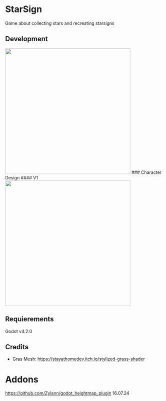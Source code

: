 # StarSign
Game about collecting stars and recreating starsigns

## Development
<img src="https://kiarar.moe/images/starsign/game2.png" width="400">
### Character Design
#### V1
<img src="https://kiarar.moe/images/starsign/porcelain.png" width="400">


## Requierements
Godot v4.2.0


## Credits
* Gras Mesh: https://stayathomedev.itch.io/stylized-grass-shader


# Addons
https://github.com/Zylann/godot_heightmap_plugin
16.07.24
